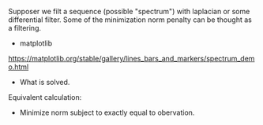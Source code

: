 Supposer we filt a sequence (possible "spectrum") with laplacian or some differential filter.
Some of the minimization norm penalty can be thought as a filtering.

- matplotlib

https://matplotlib.org/stable/gallery/lines_bars_and_markers/spectrum_demo.html

- What is solved.

Equivalent calculation:

- Minimize norm subject to exactly equal to obervation.




